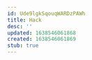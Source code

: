 ```yaml
---
id: Ude9lgkSqouqWARDzPAWh
title: Hack
desc: ''
updated: 1638546061868
created: 1638546061869
stub: true
---
```


